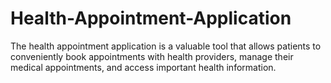 # Health-Appointment-Application
The health appointment application is a valuable tool that allows patients to conveniently book appointments with health providers, manage their medical appointments, and access important health information.
